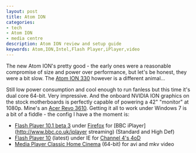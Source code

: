 ```yaml
---
layout: post
title: Atom ION
categories: 
- tech
- Atom ION
- media centre
description: Atom ION review and setup guide
keywords: Atom,ION,Intel,Flash Player,iPlayer,video
---
```


The new Atom ION's pretty good - the early ones were a reasonable compromise of size and power over performance, but let's be honest, they were a bit slow. The [Atom ION 330](http://ark.intel.com/Product.aspx?id=35641) however is a different animal...

Still low power consumption and cool enough to run fanless but this time it's dual core 64-bit. Very impressive. And the onboard NVIDIA ION graphics on the stock motherboards is perfectly capable of powering a 42" "monitor" at 1080p. Mine's an [Acer Revo 3610](http://support.acer.com/acerpanam/desktop/2009/acer/aspire/AspireR3610/AspireR3610sp2.shtml). Getting it all to work under Windows 7 is a bit of a fiddle - the config I have a the moment is:

* [Flash Player 10.1 beta 3](http://labs.adobe.com/technologies/flashplayer10/) under [Firefox](http://www.mozilla.com/firefox/) for [BBC iPlayer](http://www.bbc.co.uk/iplayer streaming) (Standard and High Def)
* [Flash Player 10](http://get.adobe.com/flashplayer/) (latest) under IE for [Channel 4's 4oD](http://www.channel4.com/4oD)
* [Media Player Classic Home Cinema](http://mpc-hc.sourceforge.net/Vista64.html) (64-bit) for avi and mkv video